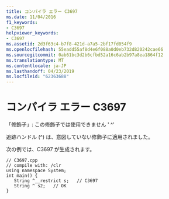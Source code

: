 ```yaml
---
title: コンパイラ エラー C3697
ms.date: 11/04/2016
f1_keywords:
- C3697
helpviewer_keywords:
- C3697
ms.assetid: 2d3f63c4-b7f8-421d-a7a5-2bf17fd054f9
ms.openlocfilehash: 55eadd55af8d4e6f088a0d0eb732d820242cae66
ms.sourcegitcommit: 0ab61bc3d2b6cfbd52a16c6ab2b97a8ea1864f12
ms.translationtype: MT
ms.contentlocale: ja-JP
ms.lasthandoff: 04/23/2019
ms.locfileid: "62363688"
---
```

# <a name="compiler-error-c3697"></a>コンパイラ エラー C3697

「修飾子」: この修飾子では使用できません ' ^'

追跡ハンドル (^) は、意図していない修飾子に適用されました。

次の例では、C3697 が生成されます。

```
// C3697.cpp
// compile with: /clr
using namespace System;
int main() {
   String ^__restrict s;   // C3697
   String ^ s2;   // OK
}
```